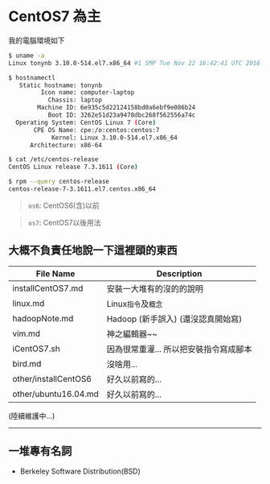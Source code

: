 # CentOS7 為主

我的電腦環境如下
```sh
$ uname -a
Linux tonynb 3.10.0-514.el7.x86_64 #1 SMP Tue Nov 22 16:42:41 UTC 2016 x86_64 x86_64 x86_64 GNU/Linux

$ hostnamectl
   Static hostname: tonynb
         Icon name: computer-laptop
           Chassis: laptop
        Machine ID: 6e935c5d22124158bd0a6ebf9e086b24
           Boot ID: 3262e51d23a9478dbc268f562556a74c
  Operating System: CentOS Linux 7 (Core)
       CPE OS Name: cpe:/o:centos:centos:7
            Kernel: Linux 3.10.0-514.el7.x86_64
      Architecture: x86-64

$ cat /etc/centos-release
CentOS Linux release 7.3.1611 (Core)

$ rpm --query centos-release
centos-release-7-3.1611.el7.centos.x86_64
```


> `os6`: CentOS6(含)以前

> `os7`: CentOS7以後用法



## 大概不負責任地說一下這裡頭的東西

File Name            | Description
-------------------- | ------------------------------------------
installCentOS7.md    | 安裝一大堆有的沒的的說明
linux.md             | Linux`指令`及`概念`
hadoopNote.md        | Hadoop (新手誤入) (還沒認真開始寫)
vim.md               | 神之編輯器~~
iCentOS7.sh          | 因為很常重灌... 所以把安裝指令寫成腳本
bird.md              | 沒啥用...
other/installCentOS6 | 好久以前寫的...
other/ubuntu16.04.md | 好久以前寫的...
(陸續維護中...)



---------------------------------------------
## 一堆專有名詞
- Berkeley Software Distribution(BSD)